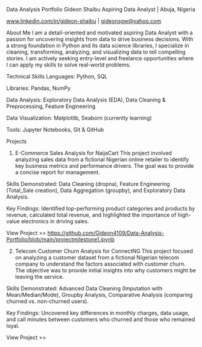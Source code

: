Data Analysis Portfolio
Gideon Shaibu
Aspiring Data Analyst | Abuja, Nigeria

www.linkedin.com/in/gideon-shaibu | gideonsgw@yahoo.com

About Me
I am a detail-oriented and motivated aspiring Data Analyst with a passion for uncovering insights from data to drive business decisions. With a strong foundation in Python and its data science libraries, I specialize in cleaning, transforming, analyzing, and visualizing data to tell compelling stories. I am actively seeking entry-level and freelance opportunities where I can apply my skills to solve real-world problems.

Technical Skills
Languages: Python, SQL

Libraries: Pandas, NumPy

Data Analysis: Exploratory Data Analysis (EDA), Data Cleaning & Preprocessing, Feature Engineering

Data Visualization: Matplotlib, Seaborn (currently learning)

Tools: Jupyter Notebooks, Git & GitHub

Projects
1. E-Commerce Sales Analysis for NaijaCart
This project involved analyzing sales data from a fictional Nigerian online retailer to identify key business metrics and performance drivers. The goal was to provide a concise report for management.

Skills Demonstrated: Data Cleaning (dropna), Feature Engineering (Total_Sale creation), Data Aggregation (groupby), and Exploratory Data Analysis.

Key Findings: Identified top-performing product categories and products by revenue, calculated total revenue, and highlighted the importance of high-value electronics in driving sales.

View Project >> https://github.com/Gideon4109/Data-Analysis-Portfolio/blob/main/projectmilestone1.ipynb

2. Telecom Customer Churn Analysis for ConnectNG
This project focused on analyzing a customer dataset from a fictional Nigerian telecom company to understand the factors associated with customer churn. The objective was to provide initial insights into why customers might be leaving the service.

Skills Demonstrated: Advanced Data Cleaning (Imputation with Mean/Median/Mode), Groupby Analysis, Comparative Analysis (comparing churned vs. non-churned users).

Key Findings: Uncovered key differences in monthly charges, data usage, and call minutes between customers who churned and those who remained loyal.

View Project >> 
